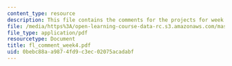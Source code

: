 ```yaml
---
content_type: resource
description: This file contains the comments for the projects for week 4 by the student.
file: /media/https%3A/open-learning-course-data-rc.s3.amazonaws.com/mas-961-ambient-intelligence-spring-2005/0bebc88aa9874fd9c3ec02075acadabf_fl_comment_week4.pdf
file_type: application/pdf
resourcetype: Document
title: fl_comment_week4.pdf
uid: 0bebc88a-a987-4fd9-c3ec-02075acadabf
---
```

